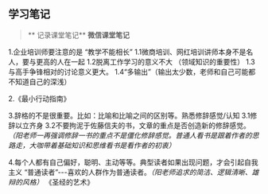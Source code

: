 ## 学习笔记

>** 记录课堂笔记**
> **微信课堂笔记**
   
   
   1.企业培训师要注意的是 “教学不能相长”
     1.1微商培训、网红培训讲师本身不是名人，要与更高的人在一起
     1.2脱离工作学习的意义不大  （领域知识的重要性）
     1.3与高手争锋相对的讨论意义更大。
     1.4“多输出”（输出太少数，老师和自己可能都不知道自己的深浅）
  
   2.《最小行动指南》
   
   3.辞格的不是很重要。比如：比喻和比喻之间的区别等。熟悉修辞感觉/认知
     3.1修辞以立齐身
     3.2不要拘泥于佐藤信夫的书，文章的重点是否创造新的修辞感觉。*（阳老师一再强调修辞一书的重点不是僵化修辞感觉。普通人看书是跟着作者的思路走，大咖带着基础知识和思维看书是看作者的初衷）*
   
   4.每个人都有自己偏好，聪明、主动等等。典型读者如果出现问题，才会引起自我主义
     “普通读者”---喜欢的人群作为普通读者。*（阳老师追求的简洁、逻辑清晰、雄辩的风格）*
     《圣经的艺术》
     
     
     
     
     
     
     
     
     
     
     
     
     
     
     
     
     
     
     
     
     
     
     
     
     
     
     
     
     
     
     
     
     
     
     
     
     
     
     
     
     
     
     
     
     
     
     
     
     
     
     
     
     
     
     
     
     
     
     
     
     
     
     
     
     
     
     
     
     
     
     
     
     
     
     
     
